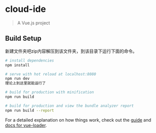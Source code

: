 # cloud-ide

> A Vue.js project

## Build Setup
新建文件夹吧zip内容解压到该文件夹，到该目录下运行下面的命令。
``` bash
# install dependencies
npm install

# serve with hot reload at localhost:8080
npm run dev
理论上到这里就能运行了

# build for production with minification
npm run build

# build for production and view the bundle analyzer report
npm run build --report
```

For a detailed explanation on how things work, check out the [guide](http://vuejs-templates.github.io/webpack/) and [docs for vue-loader](http://vuejs.github.io/vue-loader).
